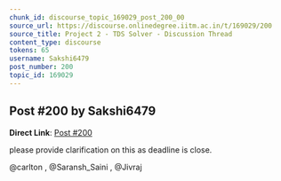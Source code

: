 ```yaml
---
chunk_id: discourse_topic_169029_post_200_00
source_url: https://discourse.onlinedegree.iitm.ac.in/t/169029/200
source_title: Project 2 - TDS Solver - Discussion Thread
content_type: discourse
tokens: 65
username: Sakshi6479
post_number: 200
topic_id: 169029
---
```


## Post #200 by Sakshi6479

**Direct Link**: [Post #200](https://discourse.onlinedegree.iitm.ac.in/t/169029/200)

please provide clarification on this as deadline is close.

@carlton , @Saransh_Saini , @Jivraj
